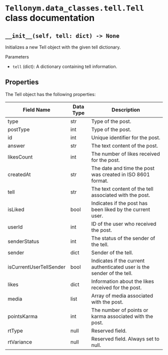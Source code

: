 # `Tellonym.data_classes.tell.Tell` class documentation

## `__init__(self, tell: dict) -> None`

Initializes a new Tell object with the given tell dictionary.

Parameters

- `tell` (dict): A dictionary containing tell information.

## Properties

The Tell object has the following properties:

| Field Name              | Data Type | Description                                                            |
| ----------------------- | --------- | ---------------------------------------------------------------------- |
| type                    | str       | Type of the post.                                                      |
| postType                | int       | Type of the post.                                                      |
| id                      | int       | Unique identifier for the post.                                        |
| answer                  | str       | The text content of the post.                                          |
| likesCount              | int       | The number of likes received for the post.                             |
| createdAt               | str       | The date and time the post was created in ISO 8601 format.             |
| tell                    | str       | The text content of the tell associated with the post.                 |
| isLiked                 | bool      | Indicates if the post has been liked by the current user.              |
| userId                  | int       | ID of the user who received the post.                                  |
| senderStatus            | int       | The status of the sender of the tell.                                  |
| sender                  | dict      | Sender of the tell.                                                    |
| isCurrentUserTellSender | bool      | Indicates if the current authenticated user is the sender of the tell. |
| likes                   | dict      | Information about the likes received for the post.                     |
| media                   | list      | Array of media associated with the post.                               |
| pointsKarma             | int       | The number of points or karma associated with the post.                |
| rtType                  | null      | Reserved field.                                                        |
| rtVariance              | null      | Reserved field. Always set to null.                                    |